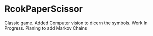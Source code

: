 # RcokPaperScissor
 Classic game. Added Computer vision to dicern the symbols. Work In Progress. Planing to add Markov Chains
